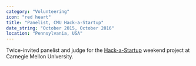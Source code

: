 ```yaml
---
category: "Volunteering"
icon: "red heart"
title: "Panelist, CMU Hack-a-Startup"
date_string: "October 2015, October 2016"
location: "Pennsylvania, USA"
---
```

Twice-invited panelist and judge for the <a href="http://www.hackastartup.com/" target="_blank">Hack-a-Startup</a> weekend project at Carnegie Mellon University.
